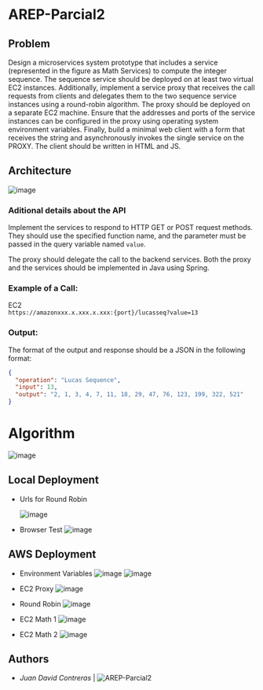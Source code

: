 # AREP-Parcial2

## Problem
Design a microservices system prototype that includes a service (represented in the figure as Math Services) to compute the integer sequence. The sequence service should be deployed on at least two virtual EC2 instances. Additionally, implement a service proxy that receives the call requests from clients and delegates them to the two sequence service instances using a round-robin algorithm. The proxy should be deployed on a separate EC2 machine. Ensure that the addresses and ports of the service instances can be configured in the proxy using operating system environment variables. Finally, build a minimal web client with a form that receives the string and asynchronously invokes the single service on the PROXY. The client should be written in HTML and JS.

## Architecture
![image](https://github.com/user-attachments/assets/706775c3-a1fc-4a11-8abc-7e99bf20edb2)

### Aditional details about the API

Implement the services to respond to HTTP GET or POST request methods. They should use the specified function name, and the parameter must be passed in the query variable named `value`.

The proxy should delegate the call to the backend services. Both the proxy and the services should be implemented in Java using Spring.

### Example of a Call:

EC2  
`https://amazonxxx.x.xxx.x.xxx:{port}/lucasseq?value=13`

### Output:

The format of the output and response should be a JSON in the following format:

```json
{
  "operation": "Lucas Sequence",
  "input": 13,
  "output": "2, 1, 3, 4, 7, 11, 18, 29, 47, 76, 123, 199, 322, 521"
}
```

# Algorithm
![image](https://github.com/user-attachments/assets/ea45461d-53f6-4e3c-a221-93ca5f2401fd)

## Local Deployment

- Urls for Round Robin

  ![image](https://github.com/user-attachments/assets/997c2ee8-7790-43df-8c31-356b25631330)

- Browser Test
  ![image](https://github.com/user-attachments/assets/89c676b8-6e5a-4ea8-8ca6-8bbc2b0d5e00)

## AWS Deployment

- Environment Variables
  ![image](https://github.com/user-attachments/assets/e6a386fe-5306-448b-bba6-96841c2892bf)
  ![image](https://github.com/user-attachments/assets/9e2e99e6-1b0d-4c17-9653-24ef2d96a85a)

- EC2 Proxy
  ![image](https://github.com/user-attachments/assets/4910a1b2-b8c5-4dfa-af7d-cd522106c179)

- Round Robin
  ![image](https://github.com/user-attachments/assets/4aa9a429-b9a7-496b-9cb2-4940056de69f)

- EC2 Math 1
  ![image](https://github.com/user-attachments/assets/4533edcc-1b6a-494b-83e1-635265c63241)

- EC2 Math 2
  ![image](https://github.com/user-attachments/assets/f3e8db4d-ff20-4c71-be9e-264f1a6ed4a4)

## Authors
- *Juan David Contreras* | ![AREP-Parcial2](https://github.com/jcontreras2693/AREP-Parcial2.git)
